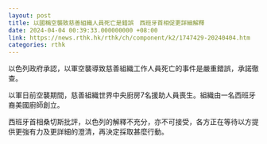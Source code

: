 ```yaml
---
layout: post
title: 以國稱空襲致慈善組織人員死亡是錯誤　西班牙首相促更詳細解釋
date: 2024-04-04 00:39:33.000000000 +08:00
link: https://news.rthk.hk/rthk/ch/component/k2/1747429-20240404.htm
categories: rthk
---
```


以色列政府承認，以軍空襲導致慈善組織工作人員死亡的事件是嚴重錯誤，承諾徹查。

以軍日前空襲期間，慈善組織世界中央廚房7名援助人員喪生。組織由一名西班牙裔美國廚師創立。

西班牙首相桑切斯批評，以色列的解釋不充分，亦不可接受，各方正在等待以方提供更強有力及更詳細的澄清，再決定採取甚麼行動。
